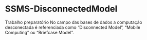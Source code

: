 # SSMS-DisconnectedModel
Trabalho preparatório No campo das bases de dados a computação desconectada é referenciada como “Disconnected Model”, “Mobile Computing” ou “Briefcase Model”.
